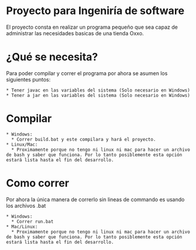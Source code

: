 # Proyecto para Ingeniría de software

El proyecto consta en realizar un programa pequeño que sea capaz de administrar las necesidades basicas de una tienda Oxxo.

# ¿Qué se necesita?

Para poder compilar y correr el programa por ahora se asumen los siguientes puntos:

    * Tener javac en las variables del sistema (Solo necesario en Windows)
    * Tener a jar en las variables del sistema (Solo necesario en Windows)

# Compilar

    * Windows:
      * Correr build.bat y este compilara y hará el proyecto.
    * Linux/Mac:
      * Proximamente porque no tengo ni linux ni mac para hacer un archivo de bash y saber que funciona. Por lo tanto posiblemente esta opción estará lista hasta el fin del desarrollo.

# Como correr

Por ahora la única manera de correrlo sin lineas de commando es usando los archivos .bat

    * Windows:
      * Correr run.bat
    * Mac/Linux:
      * Proximamente porque no tengo ni linux ni mac para hacer un archivo de bash y saber que funciona. Por lo tanto posiblemente esta opción estará lista hasta el fin del desarrollo.
